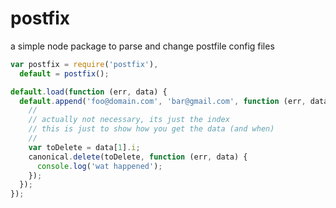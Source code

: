 # postfix

a simple node package to parse and change postfile config files

``` js
var postfix = require('postfix'),
  default = postfix();

default.load(function (err, data) {
  default.append('foo@domain.com', 'bar@gmail.com', function (err, data) {
    //
    // actually not necessary, its just the index
    // this is just to show how you get the data (and when)
    //
    var toDelete = data[1].i;
    canonical.delete(toDelete, function (err, data) {
      console.log('wat happened');
    });
  });
});
```